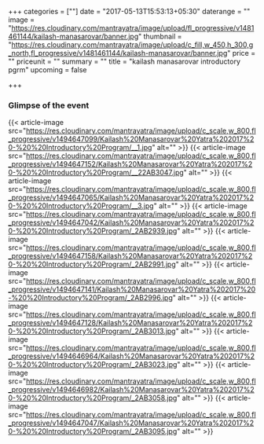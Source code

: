 +++
categories = [""]
date = "2017-05-13T15:53:13+05:30"
daterange = ""
image = "https://res.cloudinary.com/mantrayatra/image/upload/fl_progressive/v1481461144/kailash-manasarovar/banner.jpg"
thumbnail = "https://res.cloudinary.com/mantrayatra/image/upload/c_fill,w_450,h_300,g_north,fl_progressive/v1481461144/kailash-manasarovar/banner.jpg"
price = ""
priceunit = ""
summary = ""
title = "kailash manasarovar introductory pgrm"
upcoming = false

+++

### Glimpse of the event
{{< article-image src="https://res.cloudinary.com/mantrayatra/image/upload/c_scale,w_800,fl_progressive/v1494647099/Kailash%20Manasarovar%20Yatra%202017%20-%20%20Introductory%20Program/__1.jpg" alt="" >}}
{{< article-image src="https://res.cloudinary.com/mantrayatra/image/upload/c_scale,w_800,fl_progressive/v1494647152/Kailash%20Manasarovar%20Yatra%202017%20-%20%20Introductory%20Program/__22AB3047.jpg" alt="" >}}
{{< article-image src="https://res.cloudinary.com/mantrayatra/image/upload/c_scale,w_800,fl_progressive/v1494647065/Kailash%20Manasarovar%20Yatra%202017%20-%20%20Introductory%20Program/__3.jpg" alt="" >}}
{{< article-image src="https://res.cloudinary.com/mantrayatra/image/upload/c_scale,w_800,fl_progressive/v1494647042/Kailash%20Manasarovar%20Yatra%202017%20-%20%20Introductory%20Program/_2AB2939.jpg" alt="" >}}
{{< article-image src="https://res.cloudinary.com/mantrayatra/image/upload/c_scale,w_800,fl_progressive/v1494647158/Kailash%20Manasarovar%20Yatra%202017%20-%20%20Introductory%20Program/_2AB2991.jpg" alt="" >}}
{{< article-image src="https://res.cloudinary.com/mantrayatra/image/upload/c_scale,w_800,fl_progressive/v1494647141/Kailash%20Manasarovar%20Yatra%202017%20-%20%20Introductory%20Program/_2AB2996.jpg" alt="" >}}
{{< article-image src="https://res.cloudinary.com/mantrayatra/image/upload/c_scale,w_800,fl_progressive/v1494647128/Kailash%20Manasarovar%20Yatra%202017%20-%20%20Introductory%20Program/_2AB3013.jpg" alt="" >}}
{{< article-image src="https://res.cloudinary.com/mantrayatra/image/upload/c_scale,w_800,fl_progressive/v1494646964/Kailash%20Manasarovar%20Yatra%202017%20-%20%20Introductory%20Program/_2AB3023.jpg" alt="" >}}
{{< article-image src="https://res.cloudinary.com/mantrayatra/image/upload/c_scale,w_800,fl_progressive/v1494646982/Kailash%20Manasarovar%20Yatra%202017%20-%20%20Introductory%20Program/_2AB3058.jpg" alt="" >}}
{{< article-image src="https://res.cloudinary.com/mantrayatra/image/upload/c_scale,w_800,fl_progressive/v1494647047/Kailash%20Manasarovar%20Yatra%202017%20-%20%20Introductory%20Program/_2AB3095.jpg" alt="" >}}